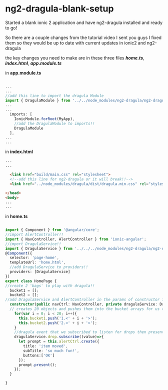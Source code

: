 # ng2-dragula-blank-setup
Started a blank ionic 2 application and have ng2-dragula installed and ready to go!

So there are a couple changes from the tutorial video I sent you guys I fixed them so they would be up to date with current updates in ionic2 and ng2-dragula

the key changes you need to make are in these three files **_home.ts_**, **_index.html_**, **_app.module.ts_**

in **app.module.ts**
```typescript

...
...
//add this line to import the dragula Module
import { DragulaModule } from '../../node_modules/ng2-dragula/ng2-dragula';
...
...
  imports: [
    IonicModule.forRoot(MyApp),
    //add the DragulaModule to imports!!
    DragulaModule
  ],
...
...

```
in **index.html**
```html
...
...

  <link href="build/main.css" rel="stylesheet">
  <!--add this line for ng2-dragula or it will break!!-->
  <link href="../node_modules/dragula/dist/dragula.min.css" rel="stylesheet">

</head>
<body>
...
...

```
in **home.ts**
```typescript

import { Component } from '@angular/core';
//import AlertController!!
import { NavController, AlertController } from 'ionic-angular';
//import DragulaService!!
import { DragulaService } from '../../../node_modules/ng2-dragula/ng2-dragula';
@Component({
  selector: 'page-home',
  templateUrl: 'home.html',
  //add DragulaService to providers!!
  providers: [DragulaService]
})
export class HomePage {
//create 2 'bags' to play with dragula!!
  bucket1 = [];
  bucket2 = [];
//add DragulaService and AlertController in the params of constructor function!!
  constructor(public navCtrl: NavController, private dragulaService: DragulaService, private alertCtrl: AlertController) {
  // creates 20 objects and pushes them into the bucket arrays for us to play with!!
    for(var i = 0; i < 20; i++){
      this.bucket1.push('1.<' + i + '>');
      this.bucket2.push('2.<' + i + '>');
    }
    //dragula event that we subscribed to listen for drops then present this alert!!
    dragulaService.drop.subscribe((value)=>{
      let prompt = this.alertCtrl.create({
        title: 'item moved',
        subTitle: 'so much fun!',
        buttons:['OK']
      });
      prompt.present();
    });
  }

}

```
